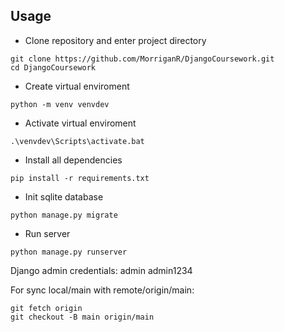 ## Usage

- Clone repository and enter project directory
```
git clone https://github.com/MorriganR/DjangoCoursework.git
cd DjangoCoursework
```

- Create virtual enviroment 
```
python -m venv venvdev
```

- Activate virtual enviroment
```
.\venvdev\Scripts\activate.bat
```

- Install all dependencies 
```
pip install -r requirements.txt
```

- Init sqlite database
```
python manage.py migrate
```

- Run server 
```
python manage.py runserver
```

Django admin credentials: admin admin1234

For sync local/main with remote/origin/main:
```
git fetch origin
git checkout -B main origin/main
```

